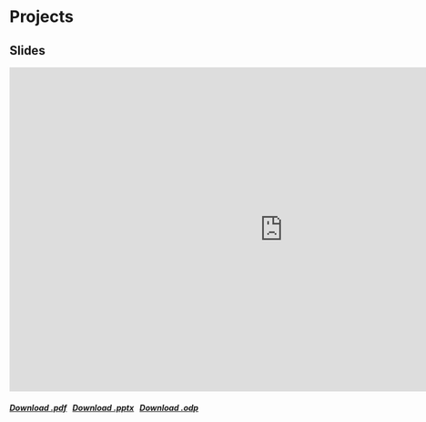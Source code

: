 # Projects

## Slides

<iframe src="https://docs.google.com/presentation/d/e/2PACX-1vQtrBPkNbltbtESfMjbQmt2dQg9Dk4C-jkfsQxcVA1IoooCWIj8bN_LRouRpHy0dbe5dS91GU-xvNez/embed?start=false&loop=false" frameborder="0" width="960" height="569" allowfullscreen="true" mozallowfullscreen="true" webkitallowfullscreen="true"></iframe>

<h5>
<a href=https://docs.google.com/presentation/d/11_jFbdhQcQWst7wURzoz7wfD-QvSjxxu4EGfWybx4MA/export/pdf><i class="fa-solid fa-file-pdf"></i> Download .pdf</a>
&nbsp;
<a href=https://docs.google.com/presentation/d/11_jFbdhQcQWst7wURzoz7wfD-QvSjxxu4EGfWybx4MA/export/pptx><i class="fa-solid fa-file-powerpoint"></i> Download .pptx</a>
&nbsp;
<a href=https://docs.google.com/presentation/d/11_jFbdhQcQWst7wURzoz7wfD-QvSjxxu4EGfWybx4MA/export/odp><i class="fa-solid fa-file"></i> Download .odp</a>
</h5>
